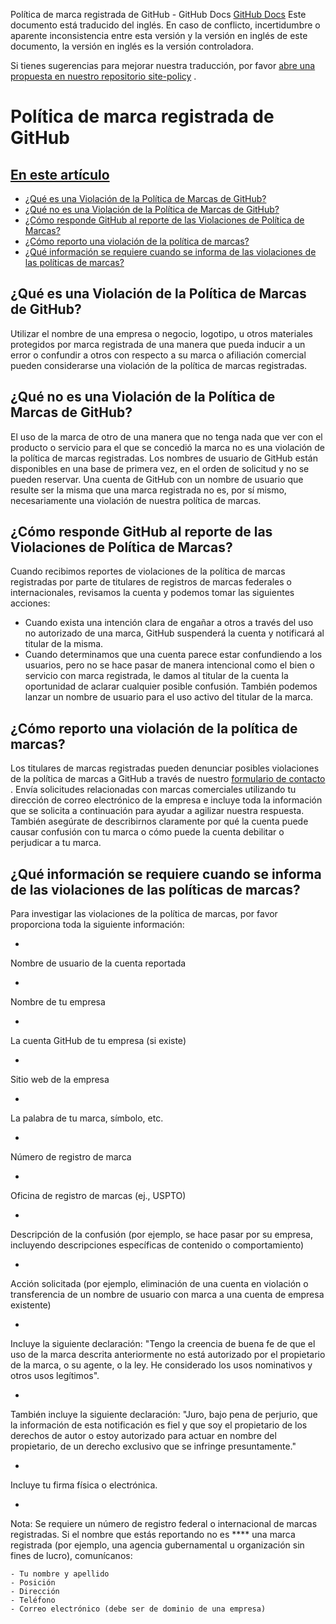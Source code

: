 Política de marca registrada de GitHub - GitHub Docs
[GitHub Docs](/es)
Este documento está traducido del inglés. En caso de conflicto, incertidumbre o aparente inconsistencia entre esta versión y la versión en inglés de este documento, la versión en inglés es la versión controladora.

Si tienes sugerencias para mejorar nuestra traducción, por favor
[abre una propuesta en nuestro repositorio site-policy](https://github.com/github/site-policy/issues)
.

# Política de marca registrada de GitHub

## [En este artículo](/github/site-policy/github-trademark-policy#in-this-article)
- [¿Qué es una Violación de la Política de Marcas de GitHub?](#what-is-a-github-trademark-policy-violation)
- [¿Qué no es una Violación de la Política de Marcas de GitHub?](#what-is-not-a-github-trademark-policy-violation)
- [¿Cómo responde GitHub al reporte de las Violaciones de Política de Marcas?](#how-does-github-respond-to-reported-trademark-policy-violations)
- [¿Cómo reporto una violación de la política de marcas?](#how-do-i-report-a-trademark-policy-violation)
- [¿Qué información se requiere cuando se informa de las violaciones de las políticas de marcas?](#what-information-is-required-when-reporting-trademark-policy-violations)

## ¿Qué es una Violación de la Política de Marcas de GitHub?

Utilizar el nombre de una empresa o negocio, logotipo, u otros materiales protegidos por marca registrada de una manera que pueda inducir a un error o confundir a otros con respecto a su marca o afiliación comercial pueden considerarse una violación de la política de marcas registradas.

## ¿Qué no es una Violación de la Política de Marcas de GitHub?

El uso de la marca de otro de una manera que no tenga nada que ver con el producto o servicio para el que se concedió la marca no es una violación de la política de marcas registradas. Los nombres de usuario de GitHub están disponibles en una base de primera vez, en el orden de solicitud y no se pueden reservar. Una cuenta de GitHub con un nombre de usuario que resulte ser la misma que una marca registrada no es, por sí mismo, necesariamente una violación de nuestra política de marcas.

## ¿Cómo responde GitHub al reporte de las Violaciones de Política de Marcas?

Cuando recibimos reportes de violaciones de la política de marcas registradas por parte de titulares de registros de marcas federales o internacionales, revisamos la cuenta y podemos tomar las siguientes acciones:

- Cuando exista una intención clara de engañar a otros a través del uso no autorizado de una marca, GitHub suspenderá la cuenta y notificará al titular de la misma.
- Cuando determinamos que una cuenta parece estar confundiendo a los usuarios, pero no se hace pasar de manera intencional como el bien o servicio con marca registrada, le damos al titular de la cuenta la oportunidad de aclarar cualquier posible confusión. También podemos lanzar un nombre de usuario para el uso activo del titular de la marca.

## ¿Cómo reporto una violación de la política de marcas?

Los titulares de marcas registradas pueden denunciar posibles violaciones de la política de marcas a GitHub a través de nuestro
[formulario de contacto](https://support.github.com/contact?tags=docs-trademark)
. Envía solicitudes relacionadas con marcas comerciales utilizando tu dirección de correo electrónico de la empresa e incluye toda la información que se solicita a continuación para ayudar a agilizar nuestra respuesta. También asegúrate de describirnos claramente por qué la cuenta puede causar confusión con tu marca o cómo puede la cuenta debilitar o perjudicar a tu marca.

## ¿Qué información se requiere cuando se informa de las violaciones de las políticas de marcas?

Para investigar las violaciones de la política de marcas, por favor proporciona toda la siguiente información:

-
Nombre de usuario de la cuenta reportada

-
Nombre de tu empresa

-
La cuenta GitHub de tu empresa (si existe)

-
Sitio web de la empresa

-
La palabra de tu marca, símbolo, etc.

-
Número de registro de marca

-
Oficina de registro de marcas (ej., USPTO)

-
Descripción de la confusión (por ejemplo, se hace pasar por su empresa, incluyendo descripciones específicas de contenido o comportamiento)

-
Acción solicitada (por ejemplo, eliminación de una cuenta en violación o transferencia de un nombre de usuario con marca a una cuenta de empresa existente)

-
Incluye la siguiente declaración: "Tengo la creencia de buena fe de que el uso de la marca descrita anteriormente no está autorizado por el propietario de la marca, o su agente, o la ley. He considerado los usos nominativos y otros usos legítimos".

-
También incluye la siguiente declaración: "Juro, bajo pena de perjurio, que la información de esta notificación es fiel y que soy el propietario de los derechos de autor o estoy autorizado para actuar en nombre del propietario, de un derecho exclusivo que se infringe presuntamente."

-
Incluye tu firma física o electrónica.

-
Nota: Se requiere un número de registro federal o internacional de marcas registradas. Si el nombre que estás reportando no es **** una marca registrada (por ejemplo, una agencia gubernamental u organización sin fines de lucro), comunícanos:

	- Tu nombre y apellido
	- Posición
	- Dirección
	- Teléfono
	- Correo electrónico (debe ser de dominio de una empresa)

